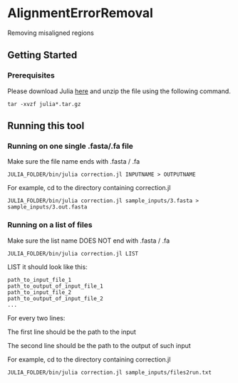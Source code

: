 # AlignmentErrorRemoval
Removing misaligned regions

## Getting Started

### Prerequisites

Please download Julia [here](https://julialang.org/downloads/) and unzip the file using the following command.

```
tar -xvzf julia*.tar.gz
```

## Running this tool

### Running on one single .fasta/.fa file

Make sure the file name ends with .fasta / .fa

```
JULIA_FOLDER/bin/julia correction.jl INPUTNAME > OUTPUTNAME
```

For example, cd to the directory containing correction.jl
```
JULIA_FOLDER/bin/julia correction.jl sample_inputs/3.fasta > sample_inputs/3.out.fasta
```

### Running on a list of files

Make sure the list name DOES NOT end with .fasta / .fa  

```
JULIA_FOLDER/bin/julia correction.jl LIST
```

LIST it should look like this:

```
path_to_input_file_1
path_to_output_of_input_file_1
path_to_input_file_2
path_to_output_of_input_file_2
...
```
For every two lines:

The first line should be the path to the input

The second line should be the path to the output of such input

For example, cd to the directory containing correction.jl
```
JULIA_FOLDER/bin/julia correction.jl sample_inputs/files2run.txt
```
